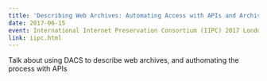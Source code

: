 ```yaml
---
title: 'Describing Web Archives: Automating Access with APIs and ArchivesSpace'
date: 2017-06-15
event: International Internet Preservation Consortium (IIPC) 2017 London
link: iipc.html
---
```

Talk about using DACS to describe web archives, and authomating the process with APIs